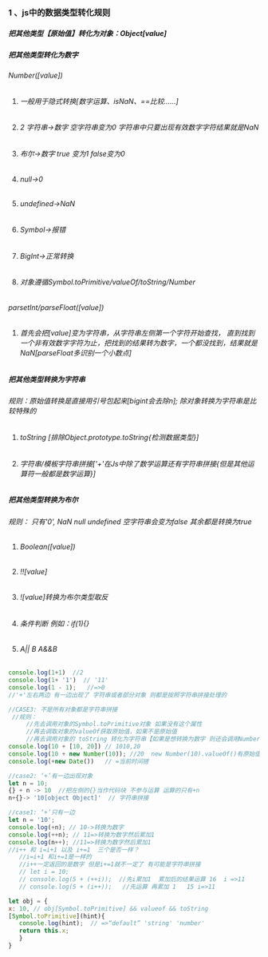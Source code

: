 ### 1 、js中的数据类型转化规则

##### 把其他类型【原始值】转化为对象：Object[value]

##### 把其他类型转化为数字

######      Number([value])

1. ###### 一般用于隐式转换[数字运算、isNaN、==比较......]

2. ###### 2 字符串->数字  空字符串变为0 字符串中只要出现有效数字字符结果就是NaN

3. ###### 布尔->数字  true 变为1  false变为0

4. ###### null->0

5. ###### undefined->NaN

6. ###### Symbol->报错

7. ###### BigInt->正常转换

8. ###### 对象遵循Symbol.toPrimitive/valueOf/toString/Number

######     parsetInt/parseFloat([value])

1. ###### 首先会把[value]变为字符串，从字符串左侧第一个字符开始查找， 直到找到 一个非有效数字字符为止，把找到的结果转为数字，一个都没找到，结果就是NaN[parseFloat多识别一个小数点]

##### 把其他类型转换为字符串

######     规则：原始值转换是直接用引号包起来[bigint会去除n]; 除对象转换为字符串是比较特殊的  

1. ######  toString [排除Object.prototype.toString{检测数据类型}]

2. ###### 字符串/模板字符串拼接['+'在Js中除了数学运算还有字符串拼接{但是其他运算符一般都是数学运算}]

##### 把其他类型转换为布尔

###### 规则： 只有'0', NaN null undefined 空字符串会变为false 其余都是转换为true

1. ######  Boolean([value])

2. ###### !![value]

3. ###### ![value]转换为布尔类型取反

4. ###### 条件判断 例如：if(1){}

5. ###### A|| B  A&&B

```javascript
console.log(1+1)  //2
console.log(1+ '1')  // '11'
console.log(1 - 1);   //=>0
//'+'左右两边 有一边出现了 字符串或者部分对象 则都是按照字符串拼接处理的
```

```javascript
//CASE3: 不是所有对象都是字符串拼接
 //规则：
     //先去调用对象的Symbol.toPrimitive对象 如果没有这个属性
     //再去调取对象的valueOf获取原始值，如果不是原始值
     //再去调用对象的 toString 转化为字符串【如果是想转换为数字 则还会调用Number处理】
console.log(10 + [10, 20]) // 1010,20
console.log(10 + new Number(10)); //20  new Number(10).valueOf()有原始值
console.log(+new Date())   // =当前时间搓

//case2: ‘+’有一边出现对象
let n = 10;
{} + n -> 10  //把左侧的{}当作代码块 不参与运算 运算的只有+n
n+{}-> '10[object Object]'  // 字符串拼接

//case1: ‘+’只有一边
let n = '10';
console.log(+n); // 10->转换为数字
console.log(++n); // 11=>转换为数字然后累加1
console.log(n++); //11=>转换为数字然后累加1
//i++ 和 i=i+1 以及 i+=1  三个是否一样？
   //i=i+1 和i+=1是一样的
   //i++一定返回的是数字 但是i+=1就不一定了 有可能是字符串拼接
   // let i = 10;
   // console.log(5 + (++i));  //先i累加1  累加后的结果运算 16  i =>11
   // console.log(5 + (i++));   //先运算 再累加 1   15 i=>11
```

```javascript
let obj = {
x: 10, // obj[Symbol.toPrimitive] && valueof && toString
[Symbol.toPrimitive](hint){
   console.log(hint);  // =>“default” 'string' 'number'
   return this.x;
   }
}
```























